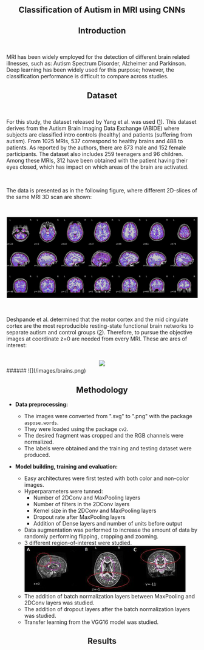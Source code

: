 <h2 align="center">Classification of Autism in MRI using CNNs</h2>

<h2 align="center">Introduction</h2>

<br>

MRI has been widely employed for the detection of different brain related illnesses, such as: Autism Spectrum Disorder, Alzheimer and Parkinson. Deep learning has been widely used for this purpose; however, the classification performance is difficult to compare across studies.
<br>

<h2 align="center">Dataset</h2>

<br>

For this study, the dataset released by Yang et al. was used (<a href="https://arxiv.org/abs/2211.12421">1</a>). This dataset derives from the Autism Brain Imaging Data Exchange (ABIDE) where subjects are classified intro controls (healthy) and patients (suffering from autism). From 1025 MRIs, 537 correspond to healthy brains and 488 to patients. As reported by the authors, there are 873 male and 152 female participants. The dataset also includes 259 teenagers and 96 children. Among these MRIs, 312 have been obtained with the patient having their eyes closed, which has impact on which areas of the brain are activated.

<br>
  
The data is presented as in the following figure, where different 2D-slices of the same MRI 3D scan are shown:

<br>

![](https://github.com/romaniegaa/Portfolio/blob/main/images/brains.png)

<br>

Deshpande et al. determined that the motor cortex and the mid cingulate cortex are the most reproducible resting-state functional brain networks to separate autism and control groups (<a href="https://www.frontiersin.org/journals/neuroscience/articles/10.3389/fnins.2017.00459/full">2</a>). Therefore, to pursue the objective images at coordinate z=0 are needed from every MRI. These are ares of interest:

<br>

<div align="center"> 
  <img src="https://images-provider.frontiersin.org/api/ipx/w=370&f=webp/https://www.frontiersin.org/files/Articles/251884/fnins-11-00459-HTML/image_m/fnins-11-00459-g008.jpg">
  </div>
###### ![](/images/brains.png)
<br>

<h2 align="center">Methodology</h2>

- **Data preprocessing:**
  - The images were converted from ".svg" to ".png" with the package ```aspose.words```.
  - They were loaded using the package ```cv2```.
  - The desired fragment was cropped and the RGB channels were normalized.
  - The labels were obtained and the training and testing dataset were produced.

- **Model building, training and evaluation:**
  - Easy architectures were first tested with both color and non-color images.
  - Hyperparameters were tunned:
    - Number of 2DConv and MaxPooling layers
    - Number of filters in the 2DConv layers
    - Kernel size in the 2DConv and MaxPooling layers
    - Dropout rate after MaxPooling layers
    - Addition of Dense layers and number of units before output
  - Data augmentation was performed to increase the amount of data by randomly performing flipping, cropping and zooming.
  - 3 different region-of-interest were studied.
    <br>
    <img src="https://github.com/romaniegaa/Portfolio/blob/main/images/brain_areas.png">
    <br>
  - The addition of batch normalization layers between MaxPooling and 2DConv layers was studied.
  - The addition of dropout layers after the batch normalization layers was studied.
  - Transfer learning from the VGG16 model was studied.
 
<h2 align="center">Results</h2>



